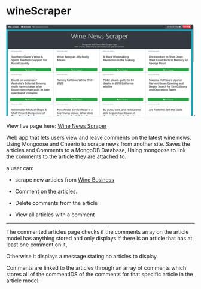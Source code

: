 # wineScraper
![Image of Home Screen](https://github.com/ReneeRenarde/wineScraper/blob/master/images/scraped.PNG)

View live page here: [Wine News Scraper](https://winescraper.herokuapp.com/)

Web app that lets users view and leave comments on the latest wine news. Using Mongoose and Cheerio to scrape news from another site.
Saves the articles and Comments to a MongoDB Database, Using mongoose to link the comments to the article they are attached to.

a user can:

* scrape new articles from [Wine Business](https://www.winebusiness.com/news/)

* Comment on the articles.

* Delete comments from the article

* View all articles with a comment

---

The commented articles page checks if the comments array on the article model has anything stored and only displays if there is an article that has at least one comment on it,

Otherwise it displays a message stating no articles to display.

Comments are linked to the articles through an array of comments which stores all of the commentIDS of the comments for that specific article in the article model. 
